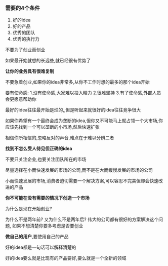 ### 需要的4个条件

1. 好的idea
2. 好的产品
3. 优秀的团队
4. 优秀的执行力



不要为了创业而创业

如果最开始就想的长远些,就已经很有优势了

**让你的业务具有很难复制**

不要急着创业,如果你的idea非常多,从你不工作时想的最多的那个idea开始

要有使命感: 1.没有使命感,大家难以投入精力 2.很难坚持 3.有了使命感,外部人员会更愿意帮助你

最好的idea往往最开始是烂的,,但是听起来就很好的idea往往竞争很大

如果你希望有一个最终会成为垄断的idea,但你又不可能马上就占领一个大市场,你应该先找到一个可以垄断的小市场,然后快速扩张

相信你所相信的,忽略反对的声音,难点在于难以分辨二者

**找到不怎么受人待见但正确的idea**

不要只关注企业,也要关注团队所在的市场

尽量选择在小而快速发展的市场的公司,而不是在大而缓慢发展的市场的公司

小而快速发展的市场,消费者迫切需要一个解决方案,可以容忍不完美但却会快速改进的产品

**你不可能在没有需要的情况下创造一个市场**

为什么是现在开始创业?

为什么不是两年前? 又为什么不是两年后? 伟大的公司都有很好的方案解决这个问题, 如果不想清楚你要多考虑是否要创业

**做自己的用户**,要使用自己的产品

好的idea都是一句话可以解释清楚的

好的idea要么就是比现有的产品要好,要么就是一个全新的领域